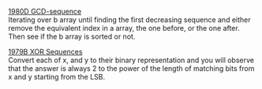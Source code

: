 [1980D GCD-sequence](https://codeforces.com/contest/1980/problem/D "1980D GCD-sequence") <br>
Iterating over b array until finding the first decreasing sequence and either remove the equivalent index in a array, the one before, or the one after. Then see if the b array is sorted or not. <br>

[1979B XOR Sequences](https://codeforces.com/contest/1979/problem/B "1979B XOR Sequences") <br>
Convert each of x, and y to their binary representation and you will observe that the answer is always 2 to the power of the length of matching bits from x and y starting from the LSB. <br>